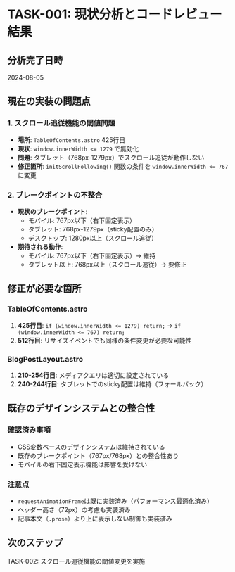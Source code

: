 # TASK-001: 現状分析とコードレビュー結果

## 分析完了日時
2024-08-05

## 現在の実装の問題点

### 1. スクロール追従機能の閾値問題
- **場所**: `TableOfContents.astro` 425行目
- **現状**: `window.innerWidth <= 1279` で無効化
- **問題**: タブレット（768px-1279px）でスクロール追従が動作しない
- **修正箇所**: `initScrollFollowing()` 関数の条件を `window.innerWidth <= 767` に変更

### 2. ブレークポイントの不整合
- **現状のブレークポイント**:
  - モバイル: 767px以下（右下固定表示）
  - タブレット: 768px-1279px（sticky配置のみ）
  - デスクトップ: 1280px以上（スクロール追従）
- **期待される動作**:
  - モバイル: 767px以下（右下固定表示）→ 維持
  - タブレット以上: 768px以上（スクロール追従）→ 要修正

## 修正が必要な箇所

### TableOfContents.astro
1. **425行目**: `if (window.innerWidth <= 1279) return;` → `if (window.innerWidth <= 767) return;`
2. **512行目**: リサイズイベントでも同様の条件変更が必要な可能性

### BlogPostLayout.astro
1. **210-254行目**: メディアクエリは適切に設定されている
2. **240-244行目**: タブレットでのsticky配置は維持（フォールバック）

## 既存のデザインシステムとの整合性

### 確認済み事項
- CSS変数ベースのデザインシステムは維持されている
- 既存のブレークポイント（767px/768px）との整合性あり
- モバイルの右下固定表示機能は影響を受けない

### 注意点
- `requestAnimationFrame`は既に実装済み（パフォーマンス最適化済み）
- ヘッダー高さ（72px）の考慮も実装済み
- 記事本文（`.prose`）より上に表示しない制御も実装済み

## 次のステップ
TASK-002: スクロール追従機能の閾値変更を実施